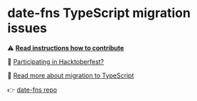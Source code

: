 # date-fns TypeScript migration issues

⚠ [**Read instructions how to contribute**](https://github.com/date-fns/date-fns-typescriptify/issues/218)

🎃 [Participating in Hacktoberfest?](https://github.com/date-fns/date-fns/discussions/2013)

🤔 [Read more about migration to TypeScript](https://github.com/date-fns/date-fns/discussions/1932)

👉 [date-fns repo](https://github.com/date-fns/date-fns)
